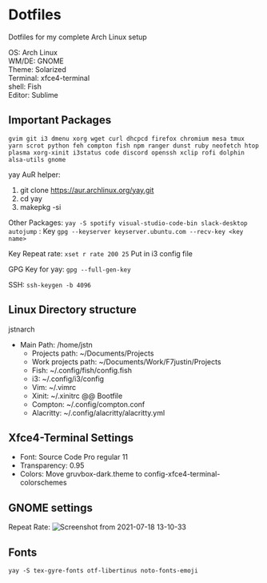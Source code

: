 # Dotfiles

Dotfiles for my complete Arch Linux setup

OS: Arch Linux<br>
WM/DE: GNOME<br>
Theme: Solarized<br>
Terminal: xfce4-terminal<br>
shell: Fish<br>
Editor: Sublime

## Important Packages
`gvim git i3 dmenu xorg wget curl dhcpcd firefox chromium mesa tmux yarn scrot python feh compton fish npm ranger dunst ruby neofetch htop plasma xorg-xinit i3status code discord openssh xclip rofi dolphin alsa-utils gnome`

yay AuR helper: 
1. git clone https://aur.archlinux.org/yay.git
2. cd yay
3. makepkg -si

Other Packages: `yay -S spotify visual-studio-code-bin slack-desktop autojump` : Key `gpg --keyserver keyserver.ubuntu.com --recv-key <key name>`

Key Repeat rate: `xset r rate 200 25` Put in i3 config file

GPG Key for yay: `gpg --full-gen-key`

SSH: `ssh-keygen -b 4096` 
 
## Linux Directory structure
jstnarch<br>
- Main Path: /home/jstn
  - Projects path: ~/Documents/Projects
  - Work projects path: ~/Documents/Work/F7justin/Projects
  - Fish: ~/.config/fish/config.fish
  - i3: ~/.config/i3/config
  - Vim: ~/.vimrc
  - Xinit: ~/.xinitrc @@ Bootfile
  - Compton: ~/.config/compton.conf
  - Alacritty: ~/.config/alacritty/alacritty.yml

## Xfce4-Terminal Settings
- Font: Source Code Pro regular 11
- Transparency: 0.95
- Colors: Move gruvbox-dark.theme to config-xfce4-terminal-colorschemes

## GNOME settings
Repeat Rate: 
![Screenshot from 2021-07-18 13-10-33](https://user-images.githubusercontent.com/56719370/126064919-379a435d-858c-4f66-9abc-ae33eee922fd.png)

## Fonts
`yay -S tex-gyre-fonts otf-libertinus noto-fonts-emoji`
